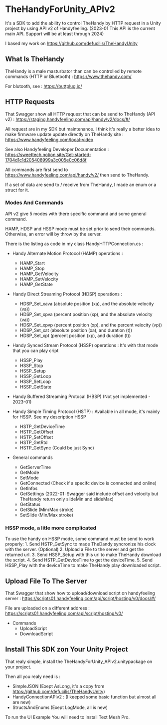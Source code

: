 # TheHandyForUnity_APIv2

It's a SDK to add the ability to control TheHandy by HTTP request in a Unity project
 by using API v2 of Handyfeeling. (2023-01 This API is the current main API. Support will be at least through 2024)

I based my work on https://github.com/defucilis/TheHandyUnity

## What Is TheHandy
TheHandy is a male masturbator than can be controlled by remote commands (HTTP or Bluetooth) : https://www.thehandy.com/

For blutooth, see : https://buttplug.io/

## HTTP Requests
That Swagger show all HTTP request that can be send to TheHandy (API v2) : https://staging.handyfeeling.com/api/handy/v2/docs/#/

All request are in my SDK but maintenance. I think it's really a better idea to make firmware update update directly on TheHandy site :
https://www.handyfeeling.com/local-video

See also Handyfeeling Developer Documentation : https://sweettech.notion.site/Get-started-1704d1c1d205408999a3c005e0c06d8f

All commands are first send to https://www.handyfeeling.com/api/handy/v2/ then send to TheHandy.

If a set of data are send to / receive from TheHandy, I made an enum or a struct for it.

### Modes And Commands

API v2 give 5 modes with there specific command and some general command.

HAMP, HDSP and HSSP mode must be set prior to send their commands. Otherwise, an error will by throw by the server.

There is the listing as code in my class HandyHTTPConnection.cs :

- Handy Alternate Motion Protocol (HAMP) operations :
    -   HAMP_Start
    -   HAMP_Stop
    -   HAMP_GetVelocity
    -   HAMP_SetVelocity
    -   HAMP_GetState

- Handy Direct Streaming Protocol (HDSP) operations :
    -   HDSP_Set_xava (absolute position (xa), and the absolute velocity (va))
    -   HDSP_Set_xpva (percent position (xp), and the absolute velocity (va))
    -   HDSP_Set_xpvp (percent position (xp), and the percent velocity (vp))
    -   HDSP_Set_xat  (absolute position (xa), and duration (t))
    -   HDSP_Set_xpt  (percent position (xp), and duration (t))

- Handy Synced Stream Protocol (HSSP) operations : It's with that mode that you can play cript
    -   HSSP_Play
    -   HSSP_Stop
    -   HSSP_Setup
    -   HSSP_GetLoop
    -   HSSP_SetLoop
    -   HSSP_GetState

- Handy Buffered Streaming Protocal (HBSP) (Not yet implemented - 2023-01)

- Handy Simple Timing Protocol (HSTP) : Available in all mode, it's mainly for HSSP. See my description HSSP
    -   HSTP_GetDeviceTime
    -   HSTP_GetOffset
    -   HSTP_SetOffset
    -   HSTP_GetRtd
    -   HSTP_GetSync (Could be just Sync)

- General commands
    -   GetServerTime
    -   GetMode
    -   SetMode
    -   GetConnected (Check if a specifc device is connected and online)
    -   GetInfos
    -   GetSettings (2022-01 :Swagger said include offset and velocity but TheHandy return only slideMin and slideMax)
    -   GetStatus
    -   GetSlide (Min/Max stroke)
    -   SetSlide (Min/Max stroke)

### HSSP mode, a litle more complicated

To use the handy on HSSP mode, some command must be send to work properly:
    1.  Send HSTP_GetSync to made TheDandy syncronize his clock with the server. (Optional)
    2.  Upload a File to the server and get the returned url.
    3.  Send HSSP_Setup with this url to make TheHandy download the script.
    4.  Send HSTP_GetDeviceTime to get the deviceTime.
    5.  Send HSSP_Play with the deviceTime to make TheHandy play downloaded script.

## Upload File To The Server
That Swagger that show how to upload/download script on handyfeeling server : https://scripts01.handyfeeling.com/api/script/hosting/v0/docs/#/

File are uploaded on a different address : https://scripts01.handyfeeling.com/api/script/hosting/v0/

- Commands
    -   UploadScript
    -   DownloadScript

## Install This SDK zon Your Unity Project
That realy simple, install the TheHandyForUnity_APIv2.unitypackage on your project.

Then all you realy need is :
- SimpleJSON (Exept AsLong, it's a copy from https://github.com/defucilis/TheHandyUnity)
- HandyConnectionAPIv2 : (I keeped some basic function but almost all are new)
- StructsAndEnums (Exept LogMode, all is new)

To run the UI Example You will need to install Text Mesh Pro.
